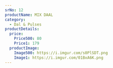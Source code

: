 ```yaml
---
srNo: 12
productName: MIX DAAL
category:
  - Dal & Pulses
productDetails:
  price:
    Price500: 80
    Price1: 179
  productImage:
    Image500: https://i.imgur.com/s0PlSDT.png
    Image1: https://i.imgur.com/01BxA6K.png
---
```


